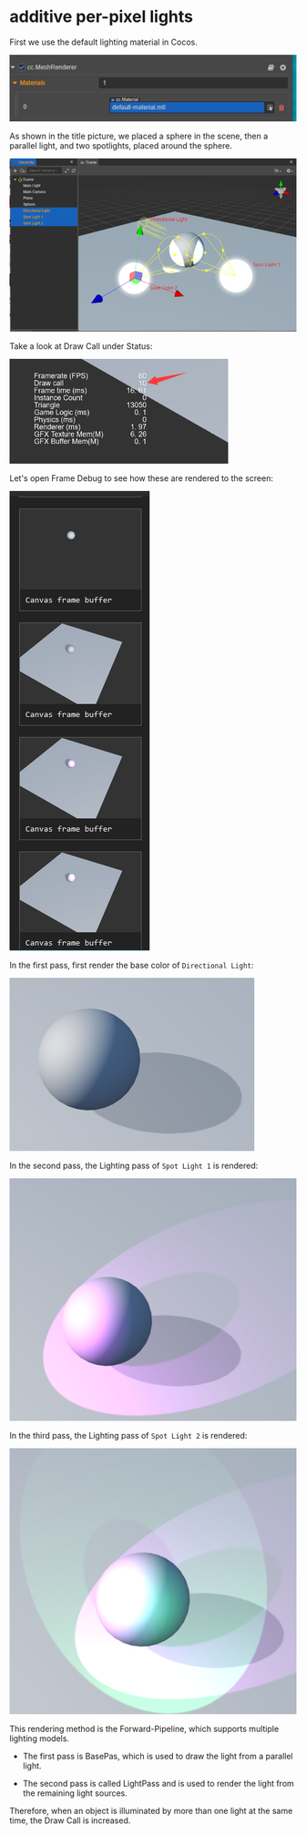 # additive per-pixel lights

First we use the default lighting material in Cocos.

![default-material](default-material.png)

As shown in the title picture, we placed a sphere in the scene, then a parallel light, and two spotlights, placed around the sphere.

![using Light](usingLight.png)

Take a look at Draw Call under Status:

![Draw Call](drawCall.png)

Let's open Frame Debug to see how these are rendered to the screen:

![Frame Debug](debug.png)

In the first pass, first render the base color of `Directional Light`:

![main light pass](pass1.png)

In the second pass, the Lighting pass of `Spot Light 1` is rendered:

![ForwardAdd pass](pass2.png)

In the third pass, the Lighting pass of `Spot Light 2` is rendered:

![ForwardAdd pass](pass3.png)

This rendering method is the Forward-Pipeline, which supports multiple lighting models.

- The first pass is BasePas, which is used to draw the light from a parallel light.

- The second pass is called LightPass and is used to render the light from the remaining light sources.

Therefore, when an object is illuminated by more than one light at the same time, the Draw Call is increased.
